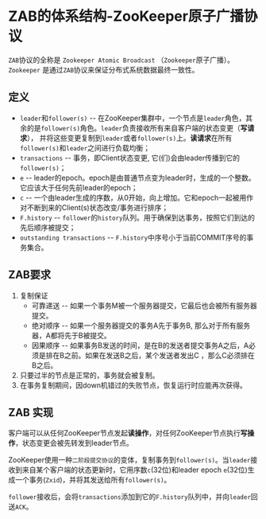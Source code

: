 # ZAB的体系结构-ZooKeeper原子广播协议

`ZAB`协议的全称是 `Zookeeper Atomic Broadcast` （`Zookeeper`原子广播）。`Zookeeper` 是通过`ZAB`协议来保证分布式系统数据最终一致性。

## 定义

- `leader`和`follower(s)` -- 在ZooKeeper集群中，一个节点是`leader`角色，其余的是`follower(s)`角色。`leader`负责接收所有来自客户端的状态变更（**写请求**），
并将这些变更复制到`leader`或者`follower(s)`上。**读请求**在所有`follower(s)`和`leader`之间进行负载均衡；
- `transactions` -- 事务，即Client状态变更, 它(们)会由leader传播到它的`follower(s)`；
- `e` -- leader的epoch。epoch是由普通节点变为leader时，生成的一个整数。它应该大于任何先前leader的epoch；
- `c` -- 一个由leader生成的序数，从0开始，向上增加。它和epoch一起被用作对不断到来的Client(s)状态改变/事务进行排序；
- `F.history` -- `follower`的`history`队列。用于确保到达事务，按照它们到达的先后顺序被提交；
- `outstanding transactions` -- `F.history`中序号小于当前COMMIT序号的事务集合。

## ZAB要求
1. 复制保证
    - 可靠递送 -- 如果一个事务M被一个服务器提交，它最后也会被所有服务器提交。
    - 绝对顺序 -- 如果一个服务器提交的事务A先于事务B, 那么对于所有服务器，A都将先于B被提交。
    - 因果顺序 -- 如果事务B发送的时间，是在B的发送者提交事务A之后，A必须是排在B之前。如果在发送B之后，某个发送者发出C ，那么C必须排在B之后。
2. 只要过半的节点是正常的，事务就会被复制。
3. 在事务复制期间，因down机错过的失败节点，恢复运行时应能再次获得。

## ZAB 实现

客户端可以从任何ZooKeeper节点发起**读操作**，对任何ZooKeeper节点执行**写操作**，状态变更会被先转发到leader节点。

ZooKeeper使用一种`二阶段提交协议`的变体，复制事务到`follower(s)`。当`leader`接收到来自某个客户端的状态更新时，它用序数`c`(32位)和leader epoch `e`(32位)生成一个事务(`Zxid`)，并将其发送给所有`follower(s)`。

`follower`接收后，会将`transactions`添加到它的`F.history`队列中，并向`leader`回送`ACK`。